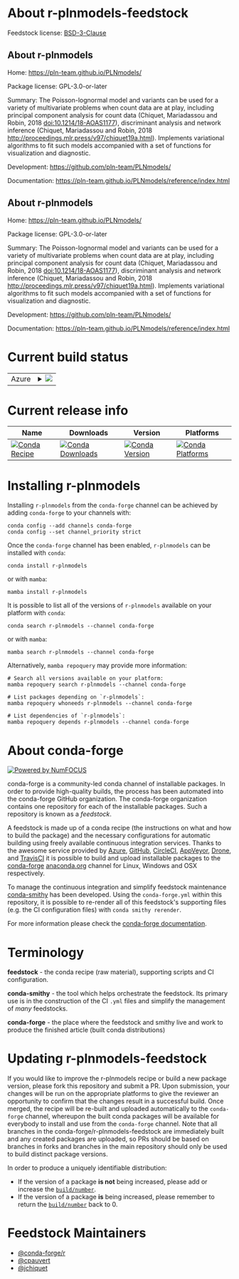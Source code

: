 About r-plnmodels-feedstock
===========================

Feedstock license: [BSD-3-Clause](https://github.com/conda-forge/r-plnmodels-feedstock/blob/main/LICENSE.txt)


About r-plnmodels
-----------------

Home: https://pln-team.github.io/PLNmodels/

Package license: GPL-3.0-or-later

Summary: The Poisson-lognormal model and variants can be used for a variety of multivariate problems when count data are at play, including principal component analysis for count data (Chiquet, Mariadassou and Robin, 2018 <doi:10.1214/18-AOAS1177>), discriminant analysis and network inference (Chiquet, Mariadassou and Robin, 2018 <http://proceedings.mlr.press/v97/chiquet19a.html>). Implements variational algorithms to fit such models accompanied with a set of functions for visualization and diagnostic.

Development: https://github.com/pln-team/PLNmodels/

Documentation: https://pln-team.github.io/PLNmodels/reference/index.html

About r-plnmodels
-----------------

Home: https://pln-team.github.io/PLNmodels/

Package license: GPL-3.0-or-later

Summary: The Poisson-lognormal model and variants can be used for a variety of multivariate problems when count data are at play, including principal component analysis for count data (Chiquet, Mariadassou and Robin, 2018 <doi:10.1214/18-AOAS1177>), discriminant analysis and network inference (Chiquet, Mariadassou and Robin, 2018 <http://proceedings.mlr.press/v97/chiquet19a.html>). Implements variational algorithms to fit such models accompanied with a set of functions for visualization and diagnostic.

Development: https://github.com/pln-team/PLNmodels/

Documentation: https://pln-team.github.io/PLNmodels/reference/index.html

Current build status
====================


<table>
    
  <tr>
    <td>Azure</td>
    <td>
      <details>
        <summary>
          <a href="https://dev.azure.com/conda-forge/feedstock-builds/_build/latest?definitionId=11062&branchName=main">
            <img src="https://dev.azure.com/conda-forge/feedstock-builds/_apis/build/status/r-plnmodels-feedstock?branchName=main">
          </a>
        </summary>
        <table>
          <thead><tr><th>Variant</th><th>Status</th></tr></thead>
          <tbody><tr>
              <td>linux_64_r_base4.4</td>
              <td>
                <a href="https://dev.azure.com/conda-forge/feedstock-builds/_build/latest?definitionId=11062&branchName=main">
                  <img src="https://dev.azure.com/conda-forge/feedstock-builds/_apis/build/status/r-plnmodels-feedstock?branchName=main&jobName=linux&configuration=linux%20linux_64_r_base4.4" alt="variant">
                </a>
              </td>
            </tr><tr>
              <td>linux_64_r_base4.5</td>
              <td>
                <a href="https://dev.azure.com/conda-forge/feedstock-builds/_build/latest?definitionId=11062&branchName=main">
                  <img src="https://dev.azure.com/conda-forge/feedstock-builds/_apis/build/status/r-plnmodels-feedstock?branchName=main&jobName=linux&configuration=linux%20linux_64_r_base4.5" alt="variant">
                </a>
              </td>
            </tr><tr>
              <td>osx_64_r_base4.4</td>
              <td>
                <a href="https://dev.azure.com/conda-forge/feedstock-builds/_build/latest?definitionId=11062&branchName=main">
                  <img src="https://dev.azure.com/conda-forge/feedstock-builds/_apis/build/status/r-plnmodels-feedstock?branchName=main&jobName=osx&configuration=osx%20osx_64_r_base4.4" alt="variant">
                </a>
              </td>
            </tr><tr>
              <td>osx_64_r_base4.5</td>
              <td>
                <a href="https://dev.azure.com/conda-forge/feedstock-builds/_build/latest?definitionId=11062&branchName=main">
                  <img src="https://dev.azure.com/conda-forge/feedstock-builds/_apis/build/status/r-plnmodels-feedstock?branchName=main&jobName=osx&configuration=osx%20osx_64_r_base4.5" alt="variant">
                </a>
              </td>
            </tr><tr>
              <td>win_64_r_base4.4</td>
              <td>
                <a href="https://dev.azure.com/conda-forge/feedstock-builds/_build/latest?definitionId=11062&branchName=main">
                  <img src="https://dev.azure.com/conda-forge/feedstock-builds/_apis/build/status/r-plnmodels-feedstock?branchName=main&jobName=win&configuration=win%20win_64_r_base4.4" alt="variant">
                </a>
              </td>
            </tr><tr>
              <td>win_64_r_base4.5</td>
              <td>
                <a href="https://dev.azure.com/conda-forge/feedstock-builds/_build/latest?definitionId=11062&branchName=main">
                  <img src="https://dev.azure.com/conda-forge/feedstock-builds/_apis/build/status/r-plnmodels-feedstock?branchName=main&jobName=win&configuration=win%20win_64_r_base4.5" alt="variant">
                </a>
              </td>
            </tr>
          </tbody>
        </table>
      </details>
    </td>
  </tr>
</table>

Current release info
====================

| Name | Downloads | Version | Platforms |
| --- | --- | --- | --- |
| [![Conda Recipe](https://img.shields.io/badge/recipe-r--plnmodels-green.svg)](https://anaconda.org/conda-forge/r-plnmodels) | [![Conda Downloads](https://img.shields.io/conda/dn/conda-forge/r-plnmodels.svg)](https://anaconda.org/conda-forge/r-plnmodels) | [![Conda Version](https://img.shields.io/conda/vn/conda-forge/r-plnmodels.svg)](https://anaconda.org/conda-forge/r-plnmodels) | [![Conda Platforms](https://img.shields.io/conda/pn/conda-forge/r-plnmodels.svg)](https://anaconda.org/conda-forge/r-plnmodels) |

Installing r-plnmodels
======================

Installing `r-plnmodels` from the `conda-forge` channel can be achieved by adding `conda-forge` to your channels with:

```
conda config --add channels conda-forge
conda config --set channel_priority strict
```

Once the `conda-forge` channel has been enabled, `r-plnmodels` can be installed with `conda`:

```
conda install r-plnmodels
```

or with `mamba`:

```
mamba install r-plnmodels
```

It is possible to list all of the versions of `r-plnmodels` available on your platform with `conda`:

```
conda search r-plnmodels --channel conda-forge
```

or with `mamba`:

```
mamba search r-plnmodels --channel conda-forge
```

Alternatively, `mamba repoquery` may provide more information:

```
# Search all versions available on your platform:
mamba repoquery search r-plnmodels --channel conda-forge

# List packages depending on `r-plnmodels`:
mamba repoquery whoneeds r-plnmodels --channel conda-forge

# List dependencies of `r-plnmodels`:
mamba repoquery depends r-plnmodels --channel conda-forge
```


About conda-forge
=================

[![Powered by
NumFOCUS](https://img.shields.io/badge/powered%20by-NumFOCUS-orange.svg?style=flat&colorA=E1523D&colorB=007D8A)](https://numfocus.org)

conda-forge is a community-led conda channel of installable packages.
In order to provide high-quality builds, the process has been automated into the
conda-forge GitHub organization. The conda-forge organization contains one repository
for each of the installable packages. Such a repository is known as a *feedstock*.

A feedstock is made up of a conda recipe (the instructions on what and how to build
the package) and the necessary configurations for automatic building using freely
available continuous integration services. Thanks to the awesome service provided by
[Azure](https://azure.microsoft.com/en-us/services/devops/), [GitHub](https://github.com/),
[CircleCI](https://circleci.com/), [AppVeyor](https://www.appveyor.com/),
[Drone](https://cloud.drone.io/welcome), and [TravisCI](https://travis-ci.com/)
it is possible to build and upload installable packages to the
[conda-forge](https://anaconda.org/conda-forge) [anaconda.org](https://anaconda.org/)
channel for Linux, Windows and OSX respectively.

To manage the continuous integration and simplify feedstock maintenance
[conda-smithy](https://github.com/conda-forge/conda-smithy) has been developed.
Using the ``conda-forge.yml`` within this repository, it is possible to re-render all of
this feedstock's supporting files (e.g. the CI configuration files) with ``conda smithy rerender``.

For more information please check the [conda-forge documentation](https://conda-forge.org/docs/).

Terminology
===========

**feedstock** - the conda recipe (raw material), supporting scripts and CI configuration.

**conda-smithy** - the tool which helps orchestrate the feedstock.
                   Its primary use is in the construction of the CI ``.yml`` files
                   and simplify the management of *many* feedstocks.

**conda-forge** - the place where the feedstock and smithy live and work to
                  produce the finished article (built conda distributions)


Updating r-plnmodels-feedstock
==============================

If you would like to improve the r-plnmodels recipe or build a new
package version, please fork this repository and submit a PR. Upon submission,
your changes will be run on the appropriate platforms to give the reviewer an
opportunity to confirm that the changes result in a successful build. Once
merged, the recipe will be re-built and uploaded automatically to the
`conda-forge` channel, whereupon the built conda packages will be available for
everybody to install and use from the `conda-forge` channel.
Note that all branches in the conda-forge/r-plnmodels-feedstock are
immediately built and any created packages are uploaded, so PRs should be based
on branches in forks and branches in the main repository should only be used to
build distinct package versions.

In order to produce a uniquely identifiable distribution:
 * If the version of a package **is not** being increased, please add or increase
   the [``build/number``](https://docs.conda.io/projects/conda-build/en/latest/resources/define-metadata.html#build-number-and-string).
 * If the version of a package **is** being increased, please remember to return
   the [``build/number``](https://docs.conda.io/projects/conda-build/en/latest/resources/define-metadata.html#build-number-and-string)
   back to 0.

Feedstock Maintainers
=====================

* [@conda-forge/r](https://github.com/orgs/conda-forge/teams/r/)
* [@cpauvert](https://github.com/cpauvert/)
* [@jchiquet](https://github.com/jchiquet/)

